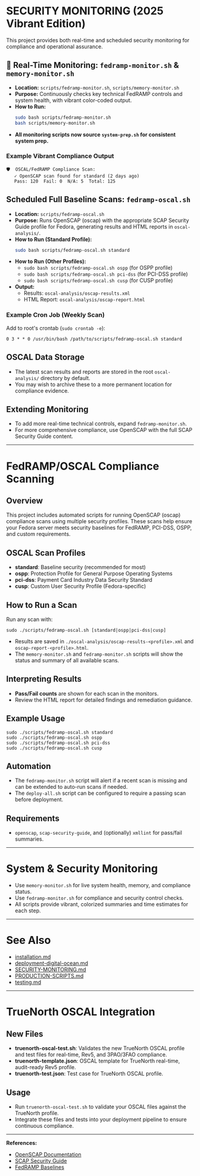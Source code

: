 # SECURITY MONITORING (2025 Vibrant Edition)

This project provides both real-time and scheduled security monitoring for compliance and operational assurance.

## 🌈 Real-Time Monitoring: `fedramp-monitor.sh` & `memory-monitor.sh`
- **Location:** `scripts/fedramp-monitor.sh`, `scripts/memory-monitor.sh`
- **Purpose:** Continuously checks key technical FedRAMP controls and system health, with vibrant color-coded output.
- **How to Run:**
  ```bash
  sudo bash scripts/fedramp-monitor.sh
  bash scripts/memory-monitor.sh
  ```
- **All monitoring scripts now source `system-prep.sh` for consistent system prep.**

### Example Vibrant Compliance Output
```text
🛡️  OSCAL/FedRAMP Compliance Scan:
   ✓ OpenSCAP scan found for standard (2 days ago)
   Pass: 120  Fail: 0  N/A: 5  Total: 125
```

## Scheduled Full Baseline Scans: `fedramp-oscal.sh`

- **Location:** `scripts/fedramp-oscal.sh`
- **Purpose:** Runs OpenSCAP (oscap) with the appropriate SCAP Security Guide profile for Fedora, generating results and HTML reports in `oscal-analysis/`.
- **How to Run (Standard Profile):**
  ```bash
  sudo bash scripts/fedramp-oscal.sh standard
  ```
- **How to Run (Other Profiles):**
  - `sudo bash scripts/fedramp-oscal.sh ospp` (for OSPP profile)
  - `sudo bash scripts/fedramp-oscal.sh pci-dss` (for PCI-DSS profile)
  - `sudo bash scripts/fedramp-oscal.sh cusp` (for CUSP profile)
- **Output:**
  - Results: `oscal-analysis/oscap-results.xml`
  - HTML Report: `oscal-analysis/oscap-report.html`

### Example Cron Job (Weekly Scan)

Add to root's crontab (`sudo crontab -e`):
```
0 3 * * 0 /usr/bin/bash /path/to/scripts/fedramp-oscal.sh standard
```

## OSCAL Data Storage
- The latest scan results and reports are stored in the root `oscal-analysis/` directory by default.
- You may wish to archive these to a more permanent location for compliance evidence.

## Extending Monitoring
- To add more real-time technical controls, expand `fedramp-monitor.sh`.
- For more comprehensive compliance, use OpenSCAP with the full SCAP Security Guide content.

---

# FedRAMP/OSCAL Compliance Scanning

## Overview
This project includes automated scripts for running OpenSCAP (oscap) compliance scans using multiple security profiles. These scans help ensure your Fedora server meets security baselines for FedRAMP, PCI-DSS, OSPP, and custom requirements.

## OSCAL Scan Profiles
- **standard**: Baseline security (recommended for most)
- **ospp**: Protection Profile for General Purpose Operating Systems
- **pci-dss**: Payment Card Industry Data Security Standard
- **cusp**: Custom User Security Profile (Fedora-specific)

## How to Run a Scan
Run any scan with:

```
sudo ./scripts/fedramp-oscal.sh [standard|ospp|pci-dss|cusp]
```

- Results are saved in `./oscal-analysis/oscap-results-<profile>.xml` and `oscap-report-<profile>.html`.
- The `memory-monitor.sh` and `fedramp-monitor.sh` scripts will show the status and summary of all available scans.

## Interpreting Results
- **Pass/Fail counts** are shown for each scan in the monitors.
- Review the HTML report for detailed findings and remediation guidance.

## Example Usage
```
sudo ./scripts/fedramp-oscal.sh standard
sudo ./scripts/fedramp-oscal.sh ospp
sudo ./scripts/fedramp-oscal.sh pci-dss
sudo ./scripts/fedramp-oscal.sh cusp
```

## Automation
- The `fedramp-monitor.sh` script will alert if a recent scan is missing and can be extended to auto-run scans if needed.
- The `deploy-all.sh` script can be configured to require a passing scan before deployment.

## Requirements
- `openscap`, `scap-security-guide`, and (optionally) `xmllint` for pass/fail summaries.

---

# System & Security Monitoring

- Use `memory-monitor.sh` for live system health, memory, and compliance status.
- Use `fedramp-monitor.sh` for compliance and security control checks.
- All scripts provide vibrant, colorized summaries and time estimates for each step.

---

# See Also
- [installation.md](installation.md)
- [deployment-digital-ocean.md](deployment-digital-ocean.md)
- [SECURITY-MONITORING.md](SECURITY-MONITORING.md)
- [PRODUCTION-SCRIPTS.md](PRODUCTION-SCRIPTS.md)
- [testing.md](testing.md)

---

# TrueNorth OSCAL Integration

## New Files
- **truenorth-oscal-test.sh**: Validates the new TrueNorth OSCAL profile and test files for real-time, Rev5, and 3PAO/3FAO compliance.
- **truenorth-template.json**: OSCAL template for TrueNorth real-time, audit-ready Rev5 profile.
- **truenorth-test.json**: Test case for TrueNorth OSCAL profile.

## Usage
- Run `truenorth-oscal-test.sh` to validate your OSCAL files against the TrueNorth profile.
- Integrate these files and tests into your deployment pipeline to ensure continuous compliance.

---

**References:**
- [OpenSCAP Documentation](https://www.open-scap.org/tools/openscap-base/)
- [SCAP Security Guide](https://github.com/ComplianceAsCode/content)
- [FedRAMP Baselines](https://www.fedramp.gov/documents/)
